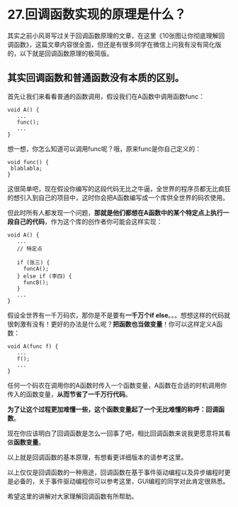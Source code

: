 # 27.回调函数实现的原理是什么？

其实之前小风哥写过关于回调函数原理的文章，在这里《10张图让你彻底理解回调函数》，这篇文章内容很全面，但还是有很多同学在微信上问我有没有简化版的，以下就是回调函数原理的极简版。&#x20;

## 其实回调函数和普通函数没有本质的区别。&#x20;

首先让我们来看看普通的函数调用，假设我们在A函数中调用函数func：

```
void A() {
   ...
   func();
   ...
}
```

想一想，你怎么知道可以调用func呢？哦，原来func是你自己定义的：

```
void func() {
 blablabla;
}
```

这很简单吧，现在假设你编写的这段代码无比之牛逼，全世界的程序员都无比疯狂的想引入到自己的项目中，这时你会把A函数编写成一个库供全世界的码农使用。&#x20;

但此时所有人都发现一个问题，**那就是他们都想在A函数中的某个特定点上执行一段自己的代码**，作为这个库的创作者你可能会这样实现：

```
void A() {
   ...
   // 特定点
  
   if (张三) {
     funcA();
   } else if (李四) {
     funcB();
   }
   ...
}
```

假设全世界有一千万码农，那你是不是要有**一千万个if else**。。。想想这样的代码就很刺激有没有！更好的办法是什么呢？**把函数也当做变量**！你可以这样定义A函数：

```
void A(func f) {
   ...
   f();
   ...
}
```

任何一个码农在调用你的A函数时传入一个函数变量，A函数在合适的时机调用你传入的函数变量，**从而节省了一千万行代码**。&#x20;

**为了让这个过程更加难懂一些，这个函数变量起了一个无比难懂的称呼：回调函数**。

现在你应该明白了回调函数是怎么一回事了吧，相比回调函数来说我更愿意将其看做**函数变量**。&#x20;

以上就是回调函数的基本原理，有想看更详细版本的请参考这里。&#x20;

以上仅仅是回调函数的一种用途，回调函数在基于事件驱动编程以及异步编程时更是必备的，关于事件驱动编程你可以参考这里，GUI编程的同学对此肯定很熟悉。&#x20;

希望这里的讲解对大家理解回调函数有所帮助。







